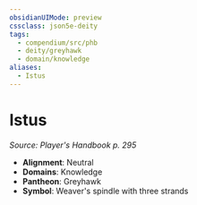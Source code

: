 ```yaml
---
obsidianUIMode: preview
cssclass: json5e-deity
tags:
  - compendium/src/phb
  - deity/greyhawk
  - domain/knowledge
aliases:
  - Istus
---
```

# Istus
*Source: Player's Handbook p. 295* 

- **Alignment**: Neutral
- **Domains**: Knowledge
- **Pantheon**: Greyhawk
- **Symbol**: Weaver's spindle with three strands